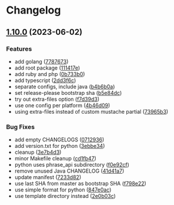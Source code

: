 # Changelog

## [1.10.0](https://github.com/phrase/openapi/compare/java-v1.9.0...java-v1.10.0) (2023-06-02)


### Features

* add golang ([7787673](https://github.com/phrase/openapi/commit/7787673589d408b5badc7349249909edcca1e5fd))
* add root package ([111417e](https://github.com/phrase/openapi/commit/111417e2ec5ffaac67a58fdf7e0ad3f52ce4d801))
* add ruby and php ([0b733b0](https://github.com/phrase/openapi/commit/0b733b02fcdbbe30c952f14a53114886e6bcdfeb))
* add typescript ([2dd3f6c](https://github.com/phrase/openapi/commit/2dd3f6cb2cb9eb9a385c6d4e2785ea676a7200a7))
* separate configs, include java ([b4b6b0a](https://github.com/phrase/openapi/commit/b4b6b0a8178fcc15bd326538b20b67d024079442))
* set release-please bootstrap sha ([b5e84dc](https://github.com/phrase/openapi/commit/b5e84dce6a795892e434512896cbaa177d87b875))
* try out extra-files option ([f7d39d3](https://github.com/phrase/openapi/commit/f7d39d37bc36f218c6b58b788015ed7379a418b5))
* use one config per platform ([4b46d09](https://github.com/phrase/openapi/commit/4b46d091f75408aa04fc45c6dfafa268d32b7d6f))
* using extra-files instead of custom mustache partial ([73965b3](https://github.com/phrase/openapi/commit/73965b3f50e4ddae4676f92fbb9ec1817caa6d58))


### Bug Fixes

* add empty CHANGELOGS ([0712936](https://github.com/phrase/openapi/commit/07129367526483da62d99f488d40102220fd1678))
* add version.txt for python ([3ebbe34](https://github.com/phrase/openapi/commit/3ebbe34f0dd3c50a9215f4312df573451afe5419))
* cleanup ([3e7b4d3](https://github.com/phrase/openapi/commit/3e7b4d3a2a7e4e7ce99efec851753768f168a35d))
* minor Makefile cleanup ([cd1fb47](https://github.com/phrase/openapi/commit/cd1fb47d8dd4c900837ee0182334f277c7b95f3e))
* python uses phrase_api subdirectory ([f0e92cf](https://github.com/phrase/openapi/commit/f0e92cfdbde9ab0f0d4461e507e0978563b10c54))
* remove unused Java CHANGELOG ([41d41a7](https://github.com/phrase/openapi/commit/41d41a78998585d5dccdad02079042c47a05de55))
* update manifest ([7233d82](https://github.com/phrase/openapi/commit/7233d8240c4e6e5429849a7bd4b7976ad62b5de3))
* use last SHA from master as bootstrap SHA ([f798e22](https://github.com/phrase/openapi/commit/f798e229b17b0a1b2e7b42a48c531cb28c9dc2da))
* use simple format for python ([847e0ac](https://github.com/phrase/openapi/commit/847e0ac404973b99343257c9de3b6334f908b1b3))
* use template directory instead ([2e0b03c](https://github.com/phrase/openapi/commit/2e0b03c64384ae39fe9cd12d7d91584a9d24a83c))
